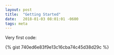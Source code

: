 ```yaml
---
layout: post
title:  "Getting Started"
date:   2018-01-03 08:01:01 -0600
tags: meta
---
```


Very first code:

{% gist 740ed6e83f9e13c16cba74c45d38d29c %}
